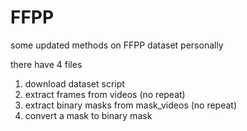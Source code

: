 # FFPP
some updated methods on FFPP dataset personally

there have 4 files 
1. download dataset script
2. extract frames from videos (no repeat)
3. extract binary masks from mask_videos (no repeat)
4. convert a mask to binary mask

